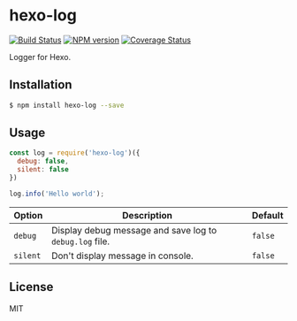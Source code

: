 # hexo-log

[![Build Status](https://travis-ci.org/hexojs/hexo-log.svg?branch=master)](https://travis-ci.org/hexojs/hexo-log)
[![NPM version](https://badge.fury.io/js/hexo-log.svg)](https://www.npmjs.com/package/hexo-log)
[![Coverage Status](https://coveralls.io/repos/hexojs/hexo-log/badge.svg?branch=master)](https://coveralls.io/r/hexojs/hexo-log?branch=master)

Logger for Hexo.

## Installation

``` bash
$ npm install hexo-log --save
```

## Usage

``` js
const log = require('hexo-log')({
  debug: false,
  silent: false
})

log.info('Hello world');
```

Option | Description | Default
--- | --- | ---
`debug` | Display debug message and save log to `debug.log` file. | `false`
`silent` | Don't display message in console. | `false`

## License

MIT
